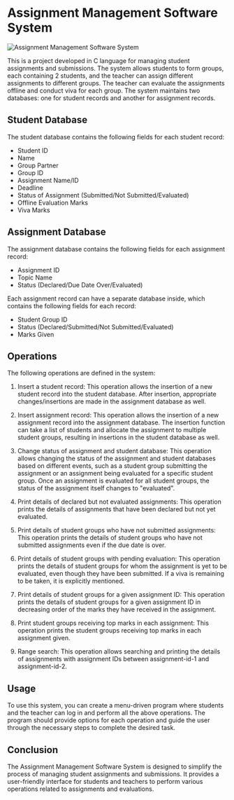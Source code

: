 # Assignment Management Software System
![Assignment Management Software System](https://github.com/saket5ingh/-Assignment-Management-Software-System/assets/99411565/ca29f4b2-2991-4764-bdd5-54b69af3eebb)

This is a project developed in C language for managing student assignments and submissions. The system allows students to form groups, each containing 2 students, and the teacher can assign different assignments to different groups. The teacher can evaluate the assignments offline and conduct viva for each group. The system maintains two databases: one for student records and another for assignment records.

## Student Database

The student database contains the following fields for each student record:
- Student ID
- Name
- Group Partner
- Group ID
- Assignment Name/ID
- Deadline
- Status of Assignment (Submitted/Not Submitted/Evaluated)
- Offline Evaluation Marks
- Viva Marks

## Assignment Database

The assignment database contains the following fields for each assignment record:
- Assignment ID
- Topic Name
- Status (Declared/Due Date Over/Evaluated)

Each assignment record can have a separate database inside, which contains the following fields for each record:
- Student Group ID
- Status (Declared/Submitted/Not Submitted/Evaluated)
- Marks Given

## Operations

The following operations are defined in the system:

1. Insert a student record: This operation allows the insertion of a new student record into the student database. After insertion, appropriate changes/insertions are made in the assignment database as well.

2. Insert assignment record: This operation allows the insertion of a new assignment record into the assignment database. The insertion function can take a list of students and allocate the assignment to multiple student groups, resulting in insertions in the student database as well.

3. Change status of assignment and student database: This operation allows changing the status of the assignment and student databases based on different events, such as a student group submitting the assignment or an assignment being evaluated for a specific student group. Once an assignment is evaluated for all student groups, the status of the assignment itself changes to "evaluated".

4. Print details of declared but not evaluated assignments: This operation prints the details of assignments that have been declared but not yet evaluated.

5. Print details of student groups who have not submitted assignments: This operation prints the details of student groups who have not submitted assignments even if the due date is over.

6. Print details of student groups with pending evaluation: This operation prints the details of student groups for whom the assignment is yet to be evaluated, even though they have been submitted. If a viva is remaining to be taken, it is explicitly mentioned.

7. Print details of student groups for a given assignment ID: This operation prints the details of student groups for a given assignment ID in decreasing order of the marks they have received in the assignment.

8. Print student groups receiving top marks in each assignment: This operation prints the student groups receiving top marks in each assignment given.

9. Range search: This operation allows searching and printing the details of assignments with assignment IDs between assignment-id-1 and assignment-id-2.

## Usage

To use this system, you can create a menu-driven program where students and the teacher can log in and perform all the above operations. The program should provide options for each operation and guide the user through the necessary steps to complete the desired task.

## Conclusion

The Assignment Management Software System is designed to simplify the process of managing student assignments and submissions. It provides a user-friendly interface for students and teachers to perform various operations related to assignments and evaluations.
